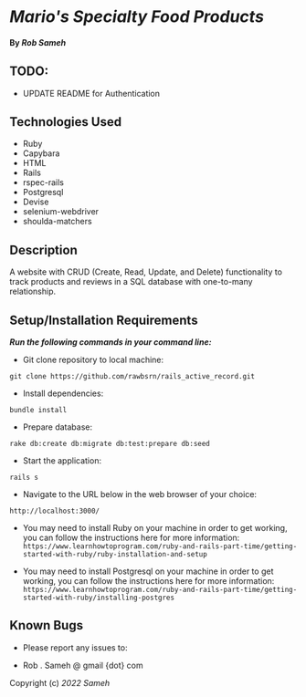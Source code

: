 # _Mario's Specialty Food Products_

#### By _**Rob Sameh**_

## TODO:

* UPDATE README for Authentication


## Technologies Used

* Ruby
* Capybara
* HTML
* Rails
* rspec-rails
* Postgresql
* Devise
* selenium-webdriver
* shoulda-matchers

## Description

A website with CRUD (Create, Read, Update, and Delete) functionality to track products and reviews in a SQL database with one-to-many relationship.

## Setup/Installation Requirements

**_Run the following commands in your command line:_**

*  Git clone repository to local machine:
```
git clone https://github.com/rawbsrn/rails_active_record.git
```

* Install dependencies:
```
bundle install
```
* Prepare database:
```
rake db:create db:migrate db:test:prepare db:seed
```
* Start the application:
```
rails s
```

* Navigate to the URL below in the web browser of your choice:
```
http://localhost:3000/
```

* You may need to install Ruby on your machine in order to get working, you can follow the instructions here for more information: `https://www.learnhowtoprogram.com/ruby-and-rails-part-time/getting-started-with-ruby/ruby-installation-and-setup`

* You may need to install Postgresql on your machine in order to get working, you can follow the instructions here for more information: `https://www.learnhowtoprogram.com/ruby-and-rails-part-time/getting-started-with-ruby/installing-postgres`

## Known Bugs

* Please report any issues to: 

* Rob . Sameh @ gmail {dot} com

Copyright (c) _2022_ _Sameh_